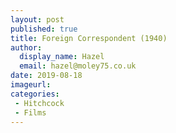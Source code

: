```yaml
---
layout: post
published: true
title: Foreign Correspondent (1940)
author:
  display_name: Hazel
  email: hazel@moley75.co.uk
date: 2019-08-18
imageurl: 
categories:
 - Hitchcock
 - Films
---
```

